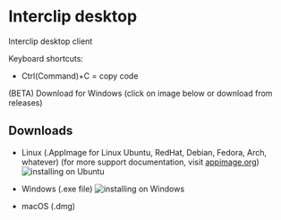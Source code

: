 # Interclip desktop
Interclip desktop client

Keyboard shortcuts:

 * Ctrl(Command)+C = copy code

(BETA) Download for Windows (click on image below or download from releases)


## Downloads

* Linux (.AppImage for Linux Ubuntu, RedHat, Debian, Fedora, Arch, whatever)
(for more support documentation, visit [appimage.org](https://appimage.org/))
![installing on Ubuntu](https://s.put.re/QKiEEMki.gif)

* Windows (.exe file)
![installing on Windows](https://s.put.re/uKny4NFr.gif)

* macOS (.dmg)
